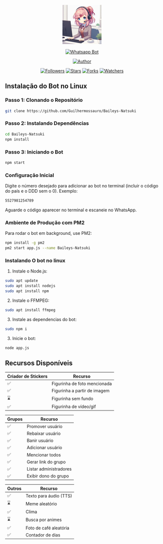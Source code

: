 
<p align="center">
  <img src="https://github.com/Guilhermossauro/Baileys-Natsuki/blob/main/natsuki-perfil.jpg" width="128" height="128"/>
</p>

<p align="center">
  <a href="#"><img title="Whatsapp Bot" src="https://img.shields.io/badge/Whatsapp Bot-green?colorA=%23ff0000&colorB=%23017e40&style=for-the-badge"></a>
</p>

<p align="center">
  <a href="https://github.com/Guilhermossauro"><img title="Author" src="https://img.shields.io/badge/Author-Guilhermossauro-red.svg?style=for-the-badge&logo=github"></a>
</p>

<p align="center">
  <a href="https://github.com/Guilhermossauro/Baileys-Natsuki/followers"><img title="Followers" src="https://img.shields.io/github/followers/Guilhermossauro?color=blue&style=flat-square"></a>
  <a href="https://github.com/Guilhermossauro/Baileys-Natsuki/stargazers"><img title="Stars" src="https://img.shields.io/github/stars/Guilhermossauro/Baileys-Natsuki?color=red&style=flat-square"></a>
  <a href="https://github.com/Guilhermossauro/Baileys-Natsuki/network/members"><img title="Forks" src="https://img.shields.io/github/forks/Guilhermossauro/Baileys-Natsuki?color=red&style=flat-square"></a>
  <a href="https://github.com/Guilhermossauro/Baileys-Natsuki/watchers"><img title="Watchers" src="https://img.shields.io/github/watchers/Guilhermossauro/Baileys-Natsuki?label=Watchers&color=blue&style=flat-square"></a>
</p>

## Instalação do Bot no Linux

### Passo 1: Clonando o Repositório
```bash
git clone https://github.com/Guilhermossauro/Baileys-Natsuki
```

### Passo 2: Instalando Dependências
```bash
cd Baileys-Natsuki
npm install
```

### Passo 3: Iniciando o Bot
```bash
npm start
```

### Configuração Inicial
Digite o número desejado para adicionar ao bot no terminal (incluir o código do país e o DDD sem o 0). Exemplo:
```bash
5527981254789
```
Aguarde o código aparecer no terminal e escaneie no WhatsApp.

### Ambiente de Produção com PM2
Para rodar o bot em background, use PM2:
```bash
npm install -g pm2
pm2 start app.js --name Baileys-Natsuki
```

### Instalando O bot no linux
1. Instale o Node.js:
```bash
sudo apt update
sudo apt install nodejs
sudo apt install npm
```

2. Instale o FFMPEG:
```bash
sudo apt install ffmpeg
```
3. Instale as dependencias do bot:
```bash
sudo npm i
```
3. Inicie o bot:
```bash
node app.js
```

## Recursos Disponíveis

| Criador de Stickers | Recurso |
|---------------------|---------|
| ✅                   | Figurinha de foto mencionada |
| ✅                   | Figurinha a partir de imagem |
| ⌛                   | Figurinha sem fundo          |
| ✅                   | Figurinha de vídeo/gif       |

| Grupos | Recurso |
|--------|---------|
| ✅      | Promover usuário |
| ✅      | Rebaixar usuário |
| ✅      | Banir usuário    |
| ✅      | Adicionar usuário |
| ✅      | Mencionar todos  |
| ✅      | Gerar link do grupo |
| ✅      | Listar administradores |
| ✅      | Exibir dono do grupo |

| Outros | Recurso |
|--------|---------|
| ✅      | Texto para áudio (TTS) |
| ⌛      | Meme aleatório |
| ✅      | Clima |
| ⌛      | Busca por animes |
| ✅      | Foto de café aleatória |
| ✅      | Contador de dias |
